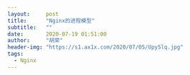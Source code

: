 ```yaml
---
layout:     post
title:      "Nginx的进程模型"
subtitle:   ""
date:       2020-07-19 01:51:00
author:     "胡荣"
header-img: "https://s1.ax1x.com/2020/07/05/UpySlq.jpg"
tags:
  - Nginx
---
```


[1]: https://mp.weixin.qq.com/s?__biz=MzIwNjQ5MDk3NA==&mid=2247491624&idx=1&sn=fc430ff6bc1705f510d333f8a3aafd99&chksm=97227c19a055f50f320c44dbb7f34b056de9ff5fca3035860903bbe587a6a8c07c6c1bdeb6e9&mpshare=1&scene=1&srcid=0718vMbuNTLQ80DYMocCjWer&sharer_sharetime=1595071850676&sharer_shareid=c59a9191ed218a7db7c8ead66327320c&key=56c1a4d5743468c9bc178aa03ee033dfbd8890d322e497739d8ad2fec210527cf64b59c60a4a58cb5e206461221f3b649c95b7d5177c4ed47d04393bd6fbb17b558d2b6bfd69f96f170bb17d767b8e3e&ascene=1&uin=MTU0ODg2MzcyOA%3D%3D&devicetype=Windows+10+x64&version=62090529&lang=zh_CN&exportkey=AY5so8wnopLvs0PLO4Dj3FE%3D&pass_ticket=xTWj5eTYNb0gYTcqljS4o6kMe7nMM2Y%2BTBw3Q8nnv70cK9SrmsyhLxL7STZX5B2g